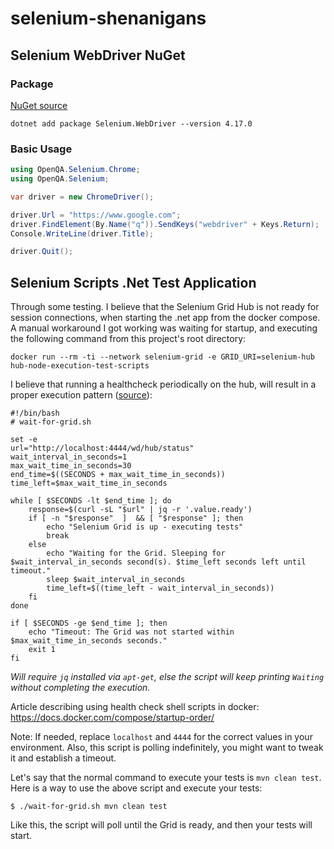 # selenium-shenanigans

## Selenium WebDriver NuGet

### Package

[NuGet source](https://www.nuget.org/packages/Selenium.WebDriver)

```shell
dotnet add package Selenium.WebDriver --version 4.17.0
```

### Basic Usage

```csharp
using OpenQA.Selenium.Chrome;
using OpenQA.Selenium;

var driver = new ChromeDriver();

driver.Url = "https://www.google.com";
driver.FindElement(By.Name("q")).SendKeys("webdriver" + Keys.Return);
Console.WriteLine(driver.Title);

driver.Quit();
```

## Selenium Scripts .Net Test Application

Through some testing. I believe that the Selenium Grid Hub is not ready for
session connections, when starting the .net app from the docker compose.
A manual workaround I got working was waiting for startup, and executing the
following command from this project's root directory:
```shell
docker run --rm -ti --network selenium-grid -e GRID_URI=selenium-hub hub-node-execution-test-scripts
```
I believe that running a healthcheck periodically on the hub, will result in a
proper execution pattern ([source](https://github.com/SeleniumHQ/docker-selenium?tab=readme-ov-file#adding-a-healthcheck-to-the-grid)):
```shell
#!/bin/bash
# wait-for-grid.sh

set -e
url="http://localhost:4444/wd/hub/status"
wait_interval_in_seconds=1
max_wait_time_in_seconds=30
end_time=$((SECONDS + max_wait_time_in_seconds))
time_left=$max_wait_time_in_seconds

while [ $SECONDS -lt $end_time ]; do
    response=$(curl -sL "$url" | jq -r '.value.ready')
    if [ -n "$response"  ]  && [ "$response" ]; then
        echo "Selenium Grid is up - executing tests"
        break
    else
        echo "Waiting for the Grid. Sleeping for $wait_interval_in_seconds second(s). $time_left seconds left until timeout."
        sleep $wait_interval_in_seconds
        time_left=$((time_left - wait_interval_in_seconds))
    fi
done

if [ $SECONDS -ge $end_time ]; then
    echo "Timeout: The Grid was not started within $max_wait_time_in_seconds seconds."
    exit 1
fi
```
*Will require `jq` installed via `apt-get`, else the script will keep printing `Waiting` without completing the execution.*

Article describing using health check shell scripts in docker:
https://docs.docker.com/compose/startup-order/

Note: If needed, replace `localhost` and `4444` for the correct values in your environment. Also, this script is polling indefinitely, you might want to tweak it and establish a timeout.

Let's say that the normal command to execute your tests is `mvn clean test`. Here is a way to use the above script and execute your tests:
```shell
$ ./wait-for-grid.sh mvn clean test
```

Like this, the script will poll until the Grid is ready, and then your tests will start.